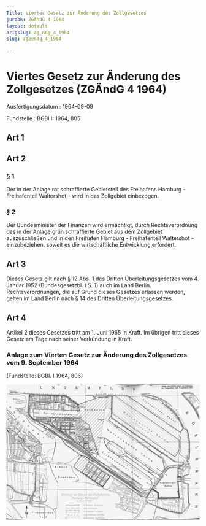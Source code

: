 ```yaml
---
Title: Viertes Gesetz zur Änderung des Zollgesetzes
jurabk: ZGÄndG 4 1964
layout: default
origslug: zg_ndg_4_1964
slug: zgaendg_4_1964

---
```


# Viertes Gesetz zur Änderung des Zollgesetzes (ZGÄndG 4 1964)

Ausfertigungsdatum
:   1964-09-09

Fundstelle
:   BGBl I: 1964, 805



## Art 1



## Art 2



### § 1

Der in der Anlage rot schraffierte Gebietsteil des Freihafens Hamburg - Freihafenteil Waltershof - wird in das Zollgebiet einbezogen.


### § 2

Der Bundesminister der Finanzen wird ermächtigt, durch Rechtsverordnung das in der Anlage grün schraffierte Gebiet aus dem Zollgebiet auszuschließen und in den Freihafen Hamburg - Freihafenteil Waltershof - einzubeziehen, soweit es die wirtschaftliche Entwicklung erfordert.


## Art 3

Dieses Gesetz gilt nach § 12 Abs. 1 des Dritten Überleitungsgesetzes vom 4. Januar 1952 (Bundesgesetzbl. I S. 1) auch im Land Berlin. Rechtsverordnungen, die auf Grund dieses Gesetzes erlassen werden, gelten im Land Berlin nach § 14 des Dritten Überleitungsgesetzes.


## Art 4

Artikel 2 dieses Gesetzes tritt am 1. Juni 1965 in Kraft. Im übrigen tritt dieses Gesetz am Tage nach seiner Verkündung in Kraft.


### Anlage zum Vierten Gesetz zur Änderung des Zollgesetzes vom 9. September 1964

(Fundstelle: BGBl. I 1964, 806)

![bgbl1_1964_j0806_0010.jpg](bgbl1_1964_j0806_0010.jpg)
